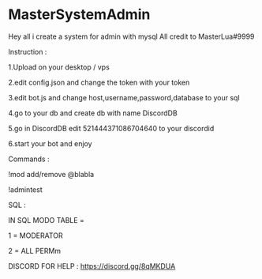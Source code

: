# MasterSystemAdmin
Hey all i create a system for admin with mysql 
All credit to MasterLua#9999

Instruction : 

1.Upload on your desktop / vps

2.edit config.json and change the token with your token

3.edit bot.js and change host,username,password,database to your sql

4.go to your db and create db with name DiscordDB

5.go in DiscordDB edit 521444371086704640 to your discordid

6.start your bot and enjoy

Commands : 

!mod add/remove @blabla

!admintest

SQL :

IN SQL MODO TABLE = 

1 = MODERATOR

2 = ALL PERMm

DISCORD FOR HELP : https://discord.gg/8qMKDUA

